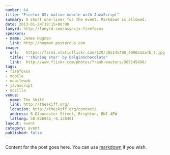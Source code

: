 ```yaml
---
number: 64
title: "Firefox OS: native mobile with JavaScript"
summary: A short one-liner for the event. Markdown is allowed.
date: 2013-01-24T19:15+00:00
lanyrd: http://lanyrd.com/asyncjs-firefoxos
speakers:
- name: James Hugman
  link: http://hugman.posterous.com
image:
  url:   https://farm1.staticflickr.com/120/305145490_409051da7b_t.jpg
  title: "'shining star' by belgianchocolate"
  link:  http://www.flickr.com/photos/frank-wouters/305145490/
tags:
- firefoxos
- mobile
- mobileweb
- javascript
- mozilla
venue:
  name: The Skiff
  link: http://theskiff.org/
  location: http://theskiff.org/contact/
  address: 6 Gloucester Street, Brighton, BN1 4EW
  latlong: 50.826945,-0.136401
layout: event
category: event
published: false
---
```


Content for the post goes here. You can use [markdown][markdown] if you wish.

[markdown]: http://daringfireball.net/projects/markdown/syntax